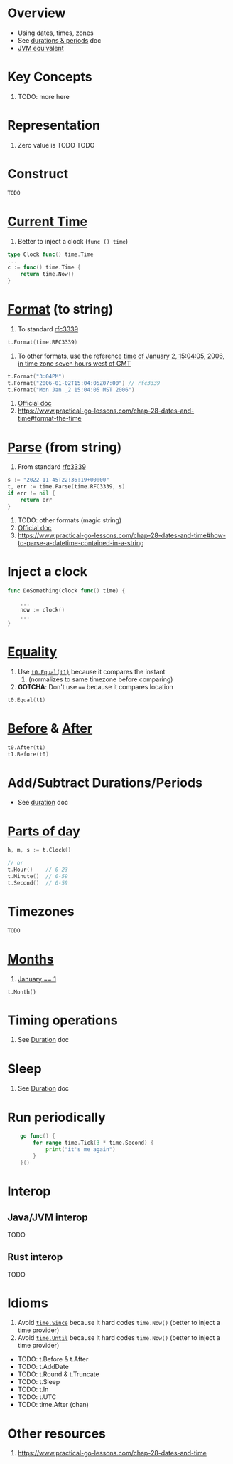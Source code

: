 # Overview
- Using dates, times, zones
- See [durations & periods](./duration.md) doc
- [JVM equivalent](https://docs.oracle.com/en/java/javase/17/docs/api/java.base/java/time/Instant.html)


# Key Concepts
1. TODO: more here


# Representation
1. Zero value is TODO
TODO


# Construct
```go
TODO
```


# [Current Time](TODO)
1. Better to inject a clock (`func () time`)
```go
type Clock func() time.Time
...
c := func() time.Time {
    return time.Now()
}
```


# [Format](TODO) (to string)
1. To standard [rfc3339](https://datatracker.ietf.org/doc/html/rfc3339)
```go
t.Format(time.RFC3339)
```
1. To other formats, use the [reference time of January 2, 15:04:05, 2006, in time zone seven hours west of GMT](https://pkg.go.dev/time#pkg-constants)
```go
t.Format("3:04PM")
t.Format("2006-01-02T15:04:05Z07:00") // rfc3339
t.Format("Mon Jan _2 15:04:05 MST 2006")
```
1. [Official doc](https://pkg.go.dev/time#Time.Format)
1. https://www.practical-go-lessons.com/chap-28-dates-and-time#format-the-time


# [Parse](TODO) (from string)
1. From standard [rfc3339](https://datatracker.ietf.org/doc/html/rfc3339)
```go
s := "2022-11-45T22:36:19+00:00"
t, err := time.Parse(time.RFC3339, s)
if err != nil {
    return err
}
```
1. TODO: other formats (magic string)
1. [Official doc](https://pkg.go.dev/time#Parse)
1. https://www.practical-go-lessons.com/chap-28-dates-and-time#how-to-parse-a-datetime-contained-in-a-string



# Inject a clock
```go
func DoSomething(clock func() time) {

    ...
    now := clock()
    ...
}
```


# [Equality](https://pkg.go.dev/time#Time)
1. Use [`t0.Equal(t1)`](https://pkg.go.dev/time#Time.Equal) because it compares the instant
    1. (normalizes to same timezone before comparing)
1. **GOTCHA**: Don't use `==` because it compares location
```go
t0.Equal(t1)
```


# [Before](https://pkg.go.dev/time#Time.Before) & [After](https://pkg.go.dev/time#Time.After)
```go
t0.After(t1)
t1.Before(t0)
```


# Add/Subtract Durations/Periods
- See [duration](./duration.md) doc


# [Parts of day](https://pkg.go.dev/time#Time.Clock)
```go
h, m, s := t.Clock()

// or
t.Hour()    // 0-23
t.Minute()  // 0-59
t.Second()  // 0-59
```


# Timezones
```go
TODO
```


# [Months](https://pkg.go.dev/time#Time.Month)
1. [January == 1](https://pkg.go.dev/time#Month)
```
t.Month()
```


# Timing operations
1. See [Duration](./duration.md) doc


# Sleep
1. See [Duration](./duration.md) doc


# Run periodically
```go
	go func() {
		for range time.Tick(3 * time.Second) {
			print("it's me again")
		}
	}()
```


# Interop
## Java/JVM interop
TODO


## Rust interop
TODO


# Idioms
1. Avoid [`time.Since`](TODO) because it hard codes `time.Now()` (better to inject a time provider)
1. Avoid [`time.Until`](TODO) because it hard codes `time.Now()` (better to inject a time provider)


- TODO: t.Before & t.After
- TODO: t.AddDate
- TODO: t.Round & t.Truncate
- TODO: t.Sleep
- TODO: t.In
- TODO: t.UTC
- TODO: time.After (chan)


# Other resources
1. https://www.practical-go-lessons.com/chap-28-dates-and-time

